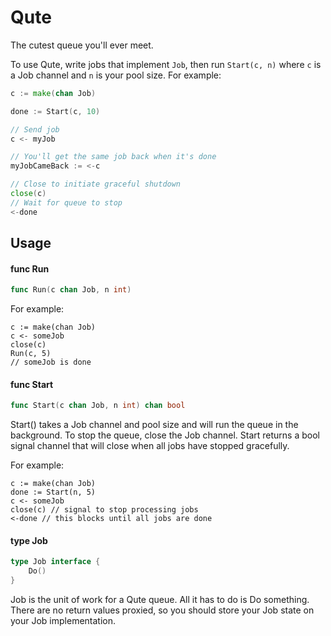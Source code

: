 # Qute

The cutest queue you'll ever meet.

To use Qute, write jobs that implement `Job`, then run `Start(c, n)` where `c` is a Job channel and `n` is your pool size. For example:

```go
c := make(chan Job)

done := Start(c, 10)

// Send job
c <- myJob

// You'll get the same job back when it's done
myJobCameBack := <-c

// Close to initiate graceful shutdown
close(c)
// Wait for queue to stop
<-done
```
## Usage

#### func  Run

```go
func Run(c chan Job, n int)
```
For example:

    c := make(chan Job)
    c <- someJob
    close(c)
    Run(c, 5)
    // someJob is done

#### func  Start

```go
func Start(c chan Job, n int) chan bool
```
Start() takes a Job channel and pool size and will run the queue in the
background. To stop the queue, close the Job channel. Start returns a bool
signal channel that will close when all jobs have stopped gracefully.

For example:

    c := make(chan Job)
    done := Start(n, 5)
    c <- someJob
    close(c) // signal to stop processing jobs
    <-done // this blocks until all jobs are done

#### type Job

```go
type Job interface {
	Do()
}
```

Job is the unit of work for a Qute queue. All it has to do is Do something.
There are no return values proxied, so you should store your Job state on your
Job implementation.
